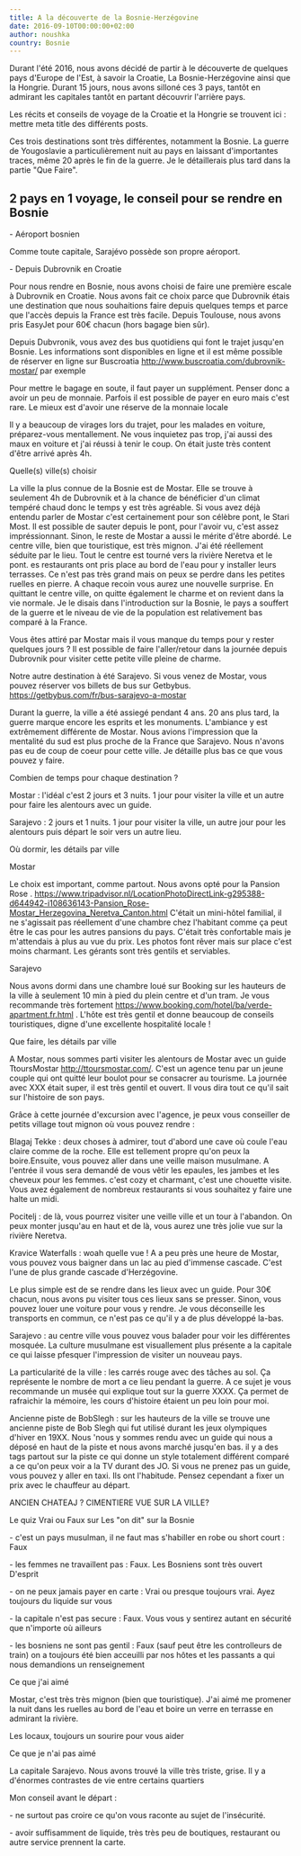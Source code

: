 ```yaml
---
title: A la découverte de la Bosnie-Herzégovine
date: 2016-09-10T00:00:00+02:00
author: noushka
country: Bosnie
---
```


Durant l'été 2016, nous avons décidé de partir à le découverte de quelques pays d'Europe de l'Est, à savoir la Croatie, La Bosnie-Herzégovine ainsi que la Hongrie. Durant 15 jours, nous avons silloné ces 3 pays, tantôt en admirant les capitales tantôt en partant découvrir l'arrière pays.

Les récits et conseils de voyage de la Croatie et la Hongrie se trouvent ici : mettre meta title des différents posts.

Ces trois destinations sont très différentes, notamment la Bosnie. La guerre de Yougoslavie a particulièrement nuit au pays en laissant d'importantes traces, même 20 après le fin de la guerre. Je le détaillerais plus tard dans la partie "Que Faire".

## 2 pays en 1 voyage, le conseil pour se rendre en Bosnie

\- Aéroport bosnien

Comme toute capitale, Sarajévo possède son propre aéroport.

\- Depuis Dubrovnik en Croatie

Pour nous rendre en Bosnie, nous avons choisi de faire une première escale à Dubrovnik en Croatie. Nous avons fait ce choix parce que Dubrovnik étais une destination que nous souhaitions faire depuis quelques temps et parce que l'accès depuis la France est très facile. Depuis Toulouse, nous avons pris EasyJet pour 60€ chacun (hors bagage bien sûr).

Depuis Dubvronik, vous avez des bus quotidiens qui font le trajet jusqu'en Bosnie. Les informations sont disponibles en ligne et il est même possible de réserver en ligne sur Buscroatia http://www.buscroatia.com/dubrovnik-mostar/ par exemple

Pour mettre le bagage en soute, il faut payer un supplément. Penser donc a avoir un peu de monnaie. Parfois il est possible de payer en euro mais c'est rare. Le mieux est d'avoir une réserve de la monnaie locale

Il y a beaucoup de virages lors du trajet, pour les malades en voiture, préparez-vous mentallement. Ne vous inquietez pas trop, j'ai aussi des maux en voiture et j'ai réussi à tenir le coup. On était juste très content d'être arrivé après 4h.

Quelle(s) ville(s) choisir

La ville la plus connue de la Bosnie est de Mostar. Elle se trouve à seulement 4h de Dubrovnik et à la chance de bénéficier d'un climat tempéré chaud donc le temps y est très agréable. Si vous avez déjà entendu parler de Mostar c'est certainement pour son célèbre pont, le Stari Most. Il est possible de sauter depuis le pont, pour l'avoir vu, c'est assez impréssionnant. Sinon, le reste de Mostar a aussi le mérite d'être abordé. Le centre ville, bien que touristique, est très mignon. J'ai été réellement séduite par le lieu. Tout le centre est tourné vers la rivière Neretva et le pont. es restaurants ont pris place au bord de l'eau pour y installer leurs terrasses. Ce n'est pas très grand mais on peux se perdre dans les petites ruelles en pierre. A chaque recoin vous aurez une nouvelle surprise. En quittant le centre ville, on quitte également le charme et on revient dans la vie normale. Je le disais dans l'introduction sur la Bosnie, le pays a souffert de la guerre et le niveau de vie de la population est relativement bas comparé à la France.

Vous êtes attiré par Mostar mais il vous manque du temps pour y rester quelques jours ? Il est possible de faire l'aller/retour dans la journée depuis Dubrovnik pour visiter cette petite ville pleine de charme.

Notre autre destination à été Sarajevo. Si vous venez de Mostar, vous pouvez réserver vos billets de bus sur Getbybus. https://getbybus.com/fr/bus-sarajevo-a-mostar

Durant la guerre, la ville a été assiegé pendant 4 ans. 20 ans plus tard, la guerre marque encore les esprits et les monuments. L'ambiance y est extrêmement différente de Mostar. Nous avions l'impression que la mentalité du sud est plus proche de la France que Sarajevo. Nous n'avons pas eu de coup de coeur pour cette ville. Je détaille plus bas ce que vous pouvez y faire.

Combien de temps pour chaque destination ?

Mostar : l'idéal c'est 2 jours et 3 nuits. 1 jour pour visiter la ville et un autre pour faire les alentours avec un guide.

Sarajevo : 2 jours et 1 nuits. 1 jour pour visiter la ville, un autre jour pour les alentours puis départ le soir vers un autre lieu.

Où dormir, les détails par ville

Mostar

Le choix est important, comme partout. Nous avons opté pour la Pansion Rose . https://www.tripadvisor.nl/LocationPhotoDirectLink-g295388-d644942-i108636143-Pansion_Rose-Mostar_Herzegovina_Neretva_Canton.html C'était un mini-hôtel familial, il ne s'agissait pas réellement d'une chambre chez l'habitant comme ça peut être le cas pour les autres pansions du pays. C'était très confortable mais je m'attendais à plus au vue du prix. Les photos font rêver mais sur place c'est moins charmant. Les gérants sont très gentils et serviables.

Sarajevo

Nous avons dormi dans une chambre loué sur Booking sur les hauteurs de la ville à seulement 10 min à pied du plein centre et d'un tram. Je vous recommande très fortement https://www.booking.com/hotel/ba/verde-apartment.fr.html . L'hôte est très gentil et donne beaucoup de conseils touristiques, digne d'une excellente hospitalité locale !

Que faire, les détails par ville

A Mostar, nous sommes parti visiter les alentours de Mostar avec un guide TtoursMostar http://ttoursmostar.com/. C'est un agence tenu par un jeune couple qui ont quitté leur boulot pour se consacrer au tourisme. La journée avec XXX était super, il est très gentil et ouvert. Il vous dira tout ce qu'il sait sur l'histoire de son pays.

Grâce à cette journée d'excursion avec l'agence, je peux vous conseiller de petits village tout mignon où vous pouvez rendre :

Blagaj Tekke : deux choses à admirer, tout d'abord une cave où coule l'eau claire comme de la roche. Elle est tellement propre qu'on peux la boire.Ensuite, vous pouvez aller dans une veille maison musulmane. A l'entrée il vous sera demandé de vous vêtir les epaules, les jambes et les cheveux pour les femmes. c'est cozy et charmant, c'est une chouette visite. Vous avez également de nombreux restaurants si vous souhaitez y faire une halte un midi.

Pocitelj : de là, vous pourrez visiter une veille ville et un tour à l'abandon. On peux monter jusqu'au en haut et de là, vous aurez une très jolie vue sur la rivière Neretva.

Kravice Waterfalls : woah quelle vue ! A a peu près une heure de Mostar, vous pouvez vous baigner dans un lac au pied d'immense cascade. C'est l'une de plus grande cascade d'Herzégovine.

Le plus simple est de se rendre dans les lieux avec un guide. Pour 30€ chacun, nous avons pu visiter tous ces lieux sans se presser. Sinon, vous pouvez louer une voiture pour vous y rendre. Je vous déconseille les transports en commun, ce n'est pas ce qu'il y a de plus développé la-bas.

Sarajevo : au centre ville vous pouvez vous balader pour voir les différentes mosquée. La culture musulmane est visuallement plus présente a la capitale ce qui laisse pfesquer l'impression de visiter un nouveau pays.

La particularité de la ville : les carrés rouge avec des tâches au sol. Ça représente le nombre de mort a ce lieu pendant la guerre. A ce sujet je vous recommande un musée qui explique tout sur la guerre XXXX. Ça permet de rafraichir la mémoire, les cours d'histoire étaient un peu loin pour moi.

Ancienne piste de BobSlegh : sur les hauteurs de la ville se trouve une ancienne piste de Bob Slegh qui fut utilisé durant les jeux olympiques d'hiver en 19XX. Nous 'nous y sommes rendu avec un guide qui nous a déposé en haut de la piste et nous avons marché jusqu'en bas. il y a des tags partout sur la piste ce qui donne un style totalement différent comparé a ce qu'on peux voir a la TV durant des JO. Si vous ne prenez pas un guide, vous pouvez y aller en taxi. Ils ont l'habitude. Pensez cependant a fixer un prix avec le chauffeur au départ.

ANCIEN CHATEAJ ? CIMENTIERE VUE SUR LA VILLE?

Le quiz Vrai ou Faux sur Les "on dit" sur la Bosnie

\- c'est un pays musulman, il ne faut mas s'habiller en robe ou short court : Faux

\- les femmes ne travaillent pas : Faux. Les Bosniens sont très ouvert D'esprit

\- on ne peux jamais payer en carte : Vrai ou presque toujours vrai. Ayez toujours du liquide sur vous

\- la capitale n'est pas secure : Faux. Vous vous y sentirez autant en sécurité que n'importe où ailleurs

\- les bosniens ne sont pas gentil : Faux (sauf peut être les controlleurs de train) on a toujours été bien acceuilli par nos hôtes et les passants a qui nous demandions un renseignement

Ce que j'ai aimé

Mostar, c'est très très mignon (bien que touristique). J'ai aimé me promener la nuit dans les ruelles au bord de l'eau et boire un verre en terrasse en admirant la rivière.

Les locaux, toujours un sourire pour vous aider

Ce que je n'ai pas aimé

La capitale Sarajevo. Nous avons trouvé la ville très triste, grise. Il y a d'énormes contrastes de vie entre certains quartiers

Mon conseil avant le départ :

\- ne surtout pas croire ce qu'on vous raconte au sujet de l'insécurité.

\- avoir suffisamment de liquide, très très peu de boutiques, restaurant ou autre service prennent la carte.
